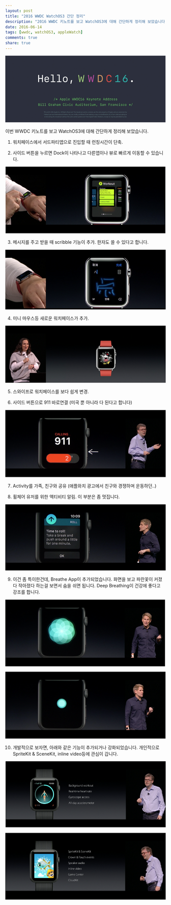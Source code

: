 ```yaml
---
layout: post
title: "2016 WWDC WatchOS3 간단 정리"
description: "2016 WWDC 키노트를 보고 WatchOS3에 대해 간단하게 정리해 보았습니다."
date: 2016-06-14
tags: [wwdc, watchOS3, appleWatch]
comments: true
share: true
---
```


![큰 이미지](/images/20160614-1.png)

이번 WWDC 키노트를 보고 WatchOS3에 대해 간단하게 정리해 보았습니다.
1. 워치페이스에서 서드파티앱으로 진입할 때 런칭시간이 단축.

2. 사이드 버튼을 누르면 Dock이 나타나고 다른앱이나 뷰로 빠르게 이동할 수 있습니다.

![큰 이미지](/images/20160614-2.png)

3. 메시지를 주고 받을 때 scribble 기능이 추가. 한자도 쓸 수 있다고 합니다.

![큰 이미지](/images/20160614-3.png)

4. 미니 마우스등 새로운 워치페이스가 추가.

![큰 이미지](/images/20160614-4.png)

5. 스와이프로 워치페이스를 보다 쉽게 변경.

6. 사이드 버튼으로 911 바로연결 (미국 뿐 아니라 다 된다고 합니다)

![큰 이미지](/images/20160614-5.png)

7. Activity를 가족, 친구와 공유 (애플와치 광고에서 친구와 경쟁하며 운동하던..)

8. 휠체어 유저를 위한 액티비티 알림. 이 부분은 좀 멋집니다.

![큰 이미지](/images/20160614-6.png)

9. 이건 좀 특이한건데, Breathe App이 추가되었습니다. 화면을 보고 파란꽃이 커졌다 작아졌다 하는걸 보면서 숨을 쉬면 됩니다. Deep Breathing이 건강에 좋다고 강조를 합니다.

![큰 이미지](/images/20160614-7.png)

![큰 이미지](/images/20160614-8.png)

10. 개발적으로 보자면, 아래와 같은 기능이 추가되거나 강화되었습니다.
개인적으로 SpriteKit & SceneKit, inline video등에 관심이 갑니다.

![큰 이미지](/images/20160614-9.png)

![큰 이미지](/images/20160614-10.png)